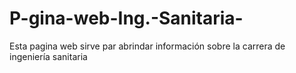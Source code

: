 # P-gina-web-Ing.-Sanitaria-
Esta pagina web sirve par abrindar información sobre la carrera de ingeniería sanitaria 
